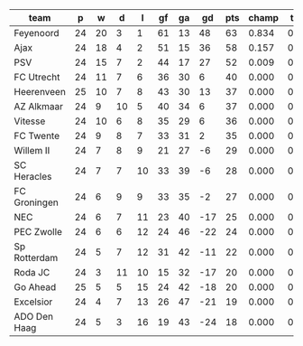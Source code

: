 |     team     | p  | w  | d  | l  | gf | ga | gd  | pts | champ | top2  | top3  | top4  |  5-7  | bot4  | bot3  | bot2  |
|--------------|----|----|----|----|----|----|-----|-----|-------|-------|-------|-------|-------|-------|-------|-------|
| Feyenoord    | 24 | 20 |  3 |  1 | 61 | 13 |  48 |  63 | 0.834 | 0.990 | 1.000 | 1.000 | 0.000 | 0.000 | 0.000 | 0.000|
| Ajax         | 24 | 18 |  4 |  2 | 51 | 15 |  36 |  58 | 0.157 | 0.849 | 1.000 | 1.000 | 0.000 | 0.000 | 0.000 | 0.000|
| PSV          | 24 | 15 |  7 |  2 | 44 | 17 |  27 |  52 | 0.009 | 0.162 | 0.996 | 1.000 | 0.000 | 0.000 | 0.000 | 0.000|
| FC Utrecht   | 24 | 11 |  7 |  6 | 36 | 30 |   6 |  40 | 0.000 | 0.000 | 0.003 | 0.532 | 0.429 | 0.000 | 0.000 | 0.000|
| Heerenveen   | 25 | 10 |  7 |  8 | 43 | 30 |  13 |  37 | 0.000 | 0.000 | 0.000 | 0.114 | 0.680 | 0.000 | 0.000 | 0.000|
| AZ Alkmaar   | 24 |  9 | 10 |  5 | 40 | 34 |   6 |  37 | 0.000 | 0.000 | 0.000 | 0.178 | 0.664 | 0.000 | 0.000 | 0.000|
| Vitesse      | 24 | 10 |  6 |  8 | 35 | 29 |   6 |  36 | 0.000 | 0.000 | 0.000 | 0.136 | 0.650 | 0.000 | 0.000 | 0.000|
| FC Twente    | 24 |  9 |  8 |  7 | 33 | 31 |   2 |  35 | 0.000 | 0.000 | 0.000 | 0.041 | 0.457 | 0.000 | 0.000 | 0.000|
| Willem II    | 24 |  7 |  8 |  9 | 21 | 27 |  -6 |  29 | 0.000 | 0.000 | 0.000 | 0.000 | 0.028 | 0.019 | 0.005 | 0.001|
| SC Heracles  | 24 |  7 |  7 | 10 | 33 | 39 |  -6 |  28 | 0.000 | 0.000 | 0.000 | 0.001 | 0.035 | 0.019 | 0.006 | 0.002|
| FC Groningen | 24 |  6 |  9 |  9 | 33 | 35 |  -2 |  27 | 0.000 | 0.000 | 0.000 | 0.000 | 0.051 | 0.018 | 0.005 | 0.001|
| NEC          | 24 |  6 |  7 | 11 | 23 | 40 | -17 |  25 | 0.000 | 0.000 | 0.000 | 0.000 | 0.003 | 0.209 | 0.106 | 0.045|
| PEC Zwolle   | 24 |  6 |  6 | 12 | 24 | 46 | -22 |  24 | 0.000 | 0.000 | 0.000 | 0.000 | 0.001 | 0.354 | 0.199 | 0.096|
| Sp Rotterdam | 24 |  5 |  7 | 12 | 31 | 42 | -11 |  22 | 0.000 | 0.000 | 0.000 | 0.000 | 0.002 | 0.226 | 0.121 | 0.054|
| Roda JC      | 24 |  3 | 11 | 10 | 15 | 32 | -17 |  20 | 0.000 | 0.000 | 0.000 | 0.000 | 0.000 | 0.662 | 0.465 | 0.278|
| Go Ahead     | 25 |  5 |  5 | 15 | 24 | 42 | -18 |  20 | 0.000 | 0.000 | 0.000 | 0.000 | 0.000 | 0.797 | 0.636 | 0.413|
| Excelsior    | 24 |  4 |  7 | 13 | 26 | 47 | -21 |  19 | 0.000 | 0.000 | 0.000 | 0.000 | 0.000 | 0.845 | 0.724 | 0.554|
| ADO Den Haag | 24 |  5 |  3 | 16 | 19 | 43 | -24 |  18 | 0.000 | 0.000 | 0.000 | 0.000 | 0.000 | 0.851 | 0.732 | 0.557|
